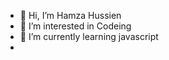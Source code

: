 - 👋 Hi, I’m Hamza Hussien
- 👀 I’m interested in Codeing
- 🌱 I’m currently learning javascript 
- 
<!---
HamzaHussien/HamzaHussien is a ✨ special ✨ repository because its `README.md` (this file) appears on your GitHub profile.
You can click the Preview link to take a look at your changes.
--->
